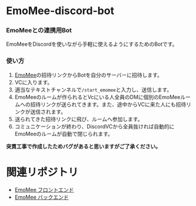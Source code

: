 # EmoMee-discord-bot

### EmoMeeとの連携用Bot
EmoMeeをDiscordを使いながら手軽に使えるようにするためのBotです。

### 使い方
1. [EmoMee](https://emom.ee/)の招待リンクからBotを自分のサーバーに招待します。
2. VCに入ります。
3. 適当なテキストチャンネルで`/start_emomee`と入力し、送信します。
4. EmoMeeのルームが作られるとVcにいる人全員のDMに個別のEmoMeeルームへの招待リンクが送られてきます。また、途中からVCに来た人にも招待リンクが送信されます。
6. 送られてきた招待リンクに飛び、ルームへ参加します。
7. コミュニケーションが終わり、DiscordVCから全員抜ければ自動的にEmoMeeのルームが自動で閉じられます。 

**突貫工事で作成したためバグがあると思いますがご了承ください。**

# 関連リポジトリ

- [EmoMee フロントエンド](https://github.com/Kyutech-C3/EmoMee-frontend)
- [EmoMee バックエンド](https://github.com/Kyutech-C3/EmoMee-backend)
